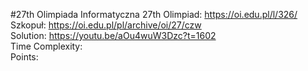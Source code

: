 #27th Olimpiada Informatyczna
27th Olimpiad: https://oi.edu.pl/l/326/ <br />
Szkopuł: https://oi.edu.pl/pl/archive/oi/27/czw <br />
Solution: https://youtu.be/aOu4wuW3Dzc?t=1602 <br />
Time Complexity: <br />
Points:  <br />